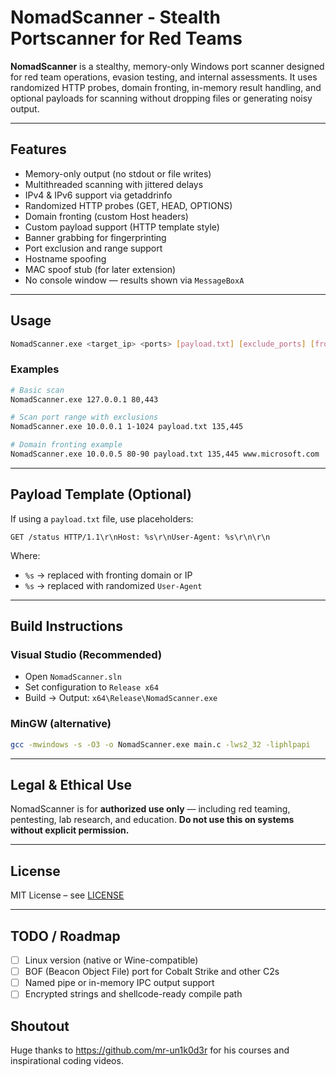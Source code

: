 # NomadScanner - Stealth Portscanner for Red Teams

**NomadScanner** is a stealthy, memory-only Windows port scanner designed for red team operations, evasion testing, and internal assessments. It uses randomized HTTP probes, domain fronting, in-memory result handling, and optional payloads for scanning without dropping files or generating noisy output.

---

## Features

- Memory-only output (no stdout or file writes)
- Multithreaded scanning with jittered delays
- IPv4 & IPv6 support via getaddrinfo
- Randomized HTTP probes (GET, HEAD, OPTIONS)
- Domain fronting (custom Host headers)
- Custom payload support (HTTP template style)
- Banner grabbing for fingerprinting
- Port exclusion and range support
- Hostname spoofing
- MAC spoof stub (for later extension)
- No console window — results shown via `MessageBoxA`

---

## Usage

```bash
NomadScanner.exe <target_ip> <ports> [payload.txt] [exclude_ports] [fronting_host]
```

### Examples

```bash
# Basic scan
NomadScanner.exe 127.0.0.1 80,443

# Scan port range with exclusions
NomadScanner.exe 10.0.0.1 1-1024 payload.txt 135,445

# Domain fronting example
NomadScanner.exe 10.0.0.5 80-90 payload.txt 135,445 www.microsoft.com
```

---

## Payload Template (Optional)

If using a `payload.txt` file, use placeholders:

```http
GET /status HTTP/1.1\r\nHost: %s\r\nUser-Agent: %s\r\n\r\n
```

Where:
- `%s` → replaced with fronting domain or IP
- `%s` → replaced with randomized `User-Agent`

---

## Build Instructions

### Visual Studio (Recommended)

- Open `NomadScanner.sln`
- Set configuration to `Release x64`
- Build → Output: `x64\Release\NomadScanner.exe`

### MinGW (alternative)

```bash
gcc -mwindows -s -O3 -o NomadScanner.exe main.c -lws2_32 -liphlpapi
```


---

## Legal & Ethical Use

NomadScanner is for **authorized use only** — including red teaming, pentesting, lab research, and education. **Do not use this on systems without explicit permission.**

---

## License

MIT License – see [LICENSE](LICENSE)

---

## TODO / Roadmap

- [ ] Linux version (native or Wine-compatible)
- [ ] BOF (Beacon Object File) port for Cobalt Strike and other C2s
- [ ] Named pipe or in-memory IPC output support
- [ ] Encrypted strings and shellcode-ready compile path

## Shoutout

Huge thanks to https://github.com/mr-un1k0d3r for his courses and inspirational coding videos.